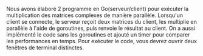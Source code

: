 Nous avons élaboré 2 programme en Go(serveur/client) pour exécuter la multiplication des matrices complexes de manière parallèle. 
Lorsqu'un client se connecte, le serveur reçoit deux matrices du client, les multiplie en parallèle à l'aide de goroutines, puis renvoie le résultat au client.
On a aussi implémenté le code sans les goroutines et ajouté un timer pour comparer les performances en temps.
Pour exécuter le code, vous devrez ouvrir deux fenêtres de terminal distinctes.
